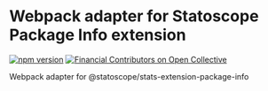 # Webpack adapter for Statoscope Package Info extension

[![npm version](https://badge.fury.io/js/%40statoscope%2Fwebpack-stats-extension-package-info.svg)](https://badge.fury.io/js/%40statoscope%2Fwebpack-stats-extension-package-info)
[![Financial Contributors on Open Collective](https://opencollective.com/statoscope/all/badge.svg?label=financial+contributors)](https://opencollective.com/statoscope)

Webpack adapter for @statoscope/stats-extension-package-info

